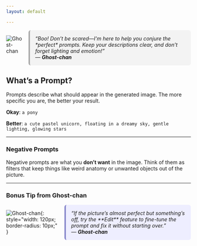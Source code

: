 ```yaml
---
layout: default

---
```


<div style="display: flex; align-items: flex-start; gap: 1rem; margin-bottom: 1rem;">

![Ghost-chan](/assets/images/ghostchan.png)

<div style="background-color: #f3f3f3; border-left: 4px solid #aaa; padding: 1em; border-radius: 6px; font-style: italic;">
“Boo! Don’t be scared—I'm here to help you conjure the *perfect* prompts. Keep your descriptions clear, and don’t forget lighting and emotion!”<br>
— <strong>Ghost-chan</strong>
</div>

</div>

## What’s a Prompt?

Prompts describe what should appear in the generated image. The more specific you are, the better your result.

**Okay**: `a pony`

**Better**: `a cute pastel unicorn, floating in a dreamy sky, gentle lighting, glowing stars`

---

### Negative Prompts

Negative prompts are what you **don’t want** in the image. Think of them as filters that keep things like weird anatomy or unwanted objects out of the picture.


---

### Bonus Tip from Ghost-chan

<div style="display: flex; align-items: flex-start; gap: 1rem; margin-top: 1rem;">

![Ghost-chan](/assets/images/ghostchan.png){: style="width: 120px; border-radius: 10px;" }

<div style="background-color: #eef; border-left: 4px solid #88c; padding: 1em; border-radius: 6px; font-style: italic;">
“If the picture’s almost perfect but something’s off, try the **Edit** feature to fine-tune the prompt and fix it without starting over.”<br>
— <strong>Ghost-chan</strong>
</div>

</div>

